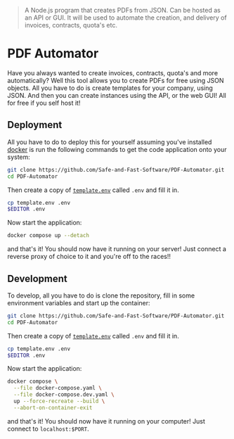 > A Node.js program that creates PDFs from JSON. Can be hosted as an API or GUI. It will be used to automate the creation, and delivery of invoices, contracts, quota's etc. 

# PDF Automator
Have you always wanted to create invoices, contracts, quota's and more automatically? Well this tool allows you to create PDFs for free using JSON objects. All you have to do is create templates for your company, using JSON. And then you can create instances using the API, or the web GUI! All for free if you self host it!

## Deployment
All you have to do to deploy this for yourself assuming you've installed [docker](https://docker.com) is run the following commands to get the code application onto your system:

```BASH
git clone https://github.com/Safe-and-Fast-Software/PDF-Automator.git
cd PDF-Automator
```

Then create a copy of [`template.env`](./template.env) called `.env` and fill it in.
```BASH
cp template.env .env
$EDITOR .env
```

Now start the application:

```BASH
docker compose up --detach
```

and that's it! You should now have it running on your server! Just connect a reverse proxy of choice to it and you're off to the races!!

## Development

To develop, all you have to do is clone the repository, fill in some environment variables and start up the container:

```BASH
git clone https://github.com/Safe-and-Fast-Software/PDF-Automator.git
cd PDF-Automator
```

Then create a copy of [`template.env`](./template.env) called `.env` and fill it in.

```BASH
cp template.env .env
$EDITOR .env
```

Now start the application:

```BASH
docker compose \
  --file docker-compose.yaml \
  --file docker-compose.dev.yaml \
  up --force-recreate --build \
  --abort-on-container-exit 
```

and that's it! You should now have it running on your computer! Just connect to `localhost:$PORT`.
